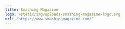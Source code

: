 ```yaml
---
title: Smashing Magazine
logo: /static/img/uploads/smashing-magazine-logo.svg
url: 'https://www.smashingmagazine.com/'
---
```


